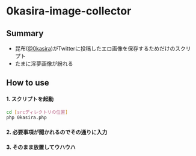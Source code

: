 0kasira-image-collector
=======================

Summary
-------

- 昆布([@0kasira](https://twitter.com/0kasira))がTwitterに投稿したエロ画像を保存するためだけのスクリプト
- たまに淫夢画像が紛れる

How to use
----------

#### 1. スクリプトを起動

```bash
cd [srcディレクトリの位置]
php 0kasira.php
```

#### 2. 必要事項が聞かれるのでその通りに入力

#### 3. そのまま放置してウハウハ